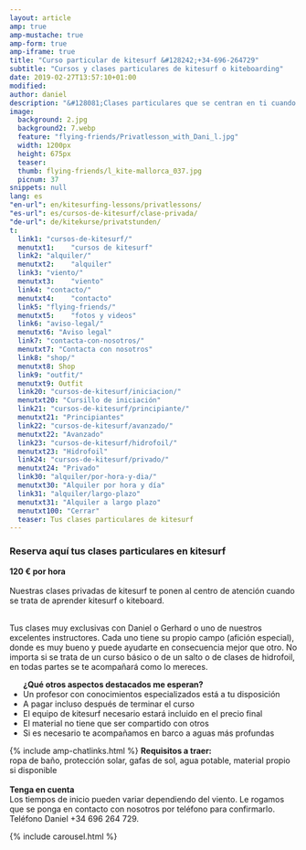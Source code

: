 ```yaml
---
layout: article
amp: true
amp-mustache: true
amp-form: true
amp-iframe: true
title: "Curso particular de kitesurf &#128242;+34-696-264729"
subtitle: "Cursos y clases particulares de kitesurf o kiteboarding"
date: 2019-02-27T13:57:10+01:00
modified: 
author: daniel
description: "&#128081;Clases particulares que se centran en ti cuando se trata de kitesurf. Para todos los que desean llegar a su destino más rápido"
image:
  background: 2.jpg
  background2: 7.webp
  feature: "flying-friends/Privatlesson_with_Dani_l.jpg"
  width: 1200px
  height: 675px
  teaser:
  thumb: flying-friends/l_kite-mallorca_037.jpg
  picnum: 37
snippets: null
lang: es
"en-url": en/kitesurfing-lessons/privatlessons/
"es-url": es/cursos-de-kitesurf/clase-privada/
"de-url": de/kitekurse/privatstunden/
t:
  link1: "cursos-de-kitesurf/"
  menutxt1:    "cursos de kitesurf"
  link2: "alquiler/"
  menutxt2:    "alquiler"
  link3: "viento/"
  menutxt3:    "viento"
  link4: "contacto/"
  menutxt4:    "contacto"
  link5: "flying-friends/"
  menutxt5:    "fotos y videos"
  link6: "aviso-legal/"
  menutxt6: "Aviso legal"
  link7: "contacta-con-nosotros/"
  menutxt7: "Contacta con nosotros"
  link8: "shop/"
  menutxt8: Shop
  link9: "outfit/"
  menutxt9: Outfit
  link20: "cursos-de-kitesurf/iniciacion/"
  menutxt20: "Cursillo de iniciación"
  link21: "cursos-de-kitesurf/principiante/"
  menutxt21: "Principiantes"
  link22: "cursos-de-kitesurf/avanzado/"
  menutxt22: "Avanzado"
  link23: "cursos-de-kitesurf/hidrofoil/"
  menutxt23: "Hidrofoil"
  link24: "cursos-de-kitesurf/privado/"
  menutxt24: "Privado"
  link30: "alquiler/por-hora-y-dia/"
  menutxt30: "Alquiler por hora y día"
  link31: "alquiler/largo-plazo"
  menutxt31: "Alquiler a largo plazo"
  menutxt100: "Cerrar"
  teaser: Tus clases particulares de kitesurf
---
```


<h3>Reserva aquí tus clases particulares en kitesurf</h3>
 
<strong>120 € por hora </strong><br><br>
<span>Nuestras clases privadas de kitesurf te ponen al centro de atención cuando se trata de aprender kitesurf o kiteboard.<br><br>

Tus clases muy exclusivas con Daniel o Gerhard o uno de nuestros excelentes instructores. Cada uno tiene su propio campo (afición especial), donde es muy bueno y puede ayudarte en consecuencia mejor que otro. No importa si se trata de un curso básico o de un salto o de clases de hidrofoil, en todas partes se te acompañará como lo mereces.<br>
</span>
<div class="item">
<ul><strong>¿Qué otros aspectos destacados me esperan?</strong>
  <li>Un profesor con conocimientos especializados está a tu disposición</li>
  <li>A pagar incluso después de terminar el curso</li>
  <li>El equipo de kitesurf necesario estará incluido en el precio final</li>
  <li>El material no tiene que ser compartido con otros</li>
  <li>Si es necesario te acompañamos en barco a aguas más profundas</li>
</ul>
</div>
{% include amp-chatlinks.html %}
<span><strong>Requisitos a traer:</strong><br>
ropa de baño, protección solar, gafas de sol, agua potable, material propio si disponible</span><br><br>
<span><strong>Tenga en cuenta</strong><br>
Los tiempos de inicio pueden variar dependiendo del viento. Le rogamos que se ponga en contacto con nosotros por teléfono para confirmarlo. Teléfono Daniel +34 696 264 729.</span>

{% include carousel.html %}
